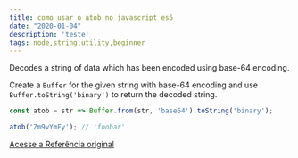 ```yaml
---
title: como usar o atob no javascript es6
date: "2020-01-04"
description: 'teste'
tags: node,string,utility,beginner
---
```


Decodes a string of data which has been encoded using base-64 encoding.

Create a `Buffer` for the given string with base-64 encoding and use `Buffer.toString('binary')` to return the decoded string.

```js
const atob = str => Buffer.from(str, 'base64').toString('binary');
```

```js
atob('Zm9vYmFy'); // 'foobar'
```


[Acesse a Referência original](http://github.com/30-seconds/)

